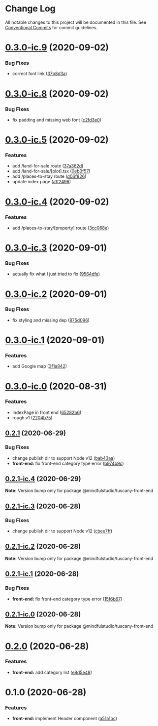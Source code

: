 # Change Log

All notable changes to this project will be documented in this file.
See [Conventional Commits](https://conventionalcommits.org) for commit guidelines.

# [0.3.0-ic.9](https://github.com/JakeElder/tuscany/compare/v0.3.0-ic.8...v0.3.0-ic.9) (2020-09-02)


### Bug Fixes

* correct font link ([37b8d3a](https://github.com/JakeElder/tuscany/commit/37b8d3acfd8ae75dab4d234f90a6eadab23a2728))





# [0.3.0-ic.8](https://github.com/JakeElder/tuscany/compare/v0.3.0-ic.7...v0.3.0-ic.8) (2020-09-02)


### Bug Fixes

* fix padding and missing web font ([c2fd3e0](https://github.com/JakeElder/tuscany/commit/c2fd3e0d27fc3234203bc5e3ec56a23a7590d5f9))





# [0.3.0-ic.5](https://github.com/JakeElder/tuscany/compare/v0.3.0-ic.4...v0.3.0-ic.5) (2020-09-02)


### Features

* add /land-for-sale route ([37a362d](https://github.com/JakeElder/tuscany/commit/37a362df38b3da8a2298057e607f82e00dac1e82))
* add /land-for-sale/[plot].tsx ([0eb3f57](https://github.com/JakeElder/tuscany/commit/0eb3f575a0b29625066aff02842afe46cdada7be))
* add /places-to-stay route ([d06f826](https://github.com/JakeElder/tuscany/commit/d06f8265f31317686824b98437be7c34688e4383))
* update index page ([a1f2496](https://github.com/JakeElder/tuscany/commit/a1f24965d09712999dba5e69890b8f982884d69e))





# [0.3.0-ic.4](https://github.com/JakeElder/tuscany/compare/v0.3.0-ic.3...v0.3.0-ic.4) (2020-09-02)


### Features

* add /places-to-stay/[property] route ([3cc068e](https://github.com/JakeElder/tuscany/commit/3cc068e69fd5a4518093836f868ae1582d41bdab))





# [0.3.0-ic.3](https://github.com/JakeElder/tuscany/compare/v0.3.0-ic.2...v0.3.0-ic.3) (2020-09-01)

### Bug Fixes

- actually fix what I just tried to fix ([9564dfe](https://github.com/JakeElder/tuscany/commit/9564dfedb294ec0d5a0d93b26bda90fe38299715))

# [0.3.0-ic.2](https://github.com/JakeElder/tuscany/compare/v0.3.0-ic.1...v0.3.0-ic.2) (2020-09-01)

### Bug Fixes

- fix styling and missing dep ([875d096](https://github.com/JakeElder/tuscany/commit/875d09638c6d8044dd4e5e683b2914243a431140))

# [0.3.0-ic.1](https://github.com/JakeElder/tuscany/compare/v0.3.0-ic.0...v0.3.0-ic.1) (2020-09-01)

### Features

- add Google map ([3f1a842](https://github.com/JakeElder/tuscany/commit/3f1a84208f2b54c8d71b82f2436cfaace1c699a2))

# [0.3.0-ic.0](https://github.com/JakeElder/tuscany/compare/v0.2.1...v0.3.0-ic.0) (2020-08-31)

### Features

- IndexPage in front end ([65282b6](https://github.com/JakeElder/tuscany/commit/65282b674d74eeadc096853dd0761423a24f470d))
- rough v1 ([2204b75](https://github.com/JakeElder/tuscany/commit/2204b75a255e54e28ac8ee4f69d85ff6e0a7bd40))

## [0.2.1](https://github.com/JakeElder/tuscany/compare/v0.2.0...v0.2.1) (2020-06-29)

### Bug Fixes

- change publish dir to support Node v12 ([bab43aa](https://github.com/JakeElder/tuscany/commit/bab43aa6c46492a8eede5ca86ac0f935f077aee9))
- **front-end:** fix front-end category type error ([b974b9c](https://github.com/JakeElder/tuscany/commit/b974b9c6b37578d9d7084514d71d9576656c827b))

## [0.2.1-ic.4](https://github.com/JakeElder/tuscany/compare/v0.2.1-ic.3...v0.2.1-ic.4) (2020-06-29)

**Note:** Version bump only for package @mindfulstudio/tuscany-front-end

## [0.2.1-ic.3](https://github.com/JakeElder/tuscany/compare/v0.2.1-ic.2...v0.2.1-ic.3) (2020-06-28)

### Bug Fixes

- change publish dir to support Node v12 ([cbee7ff](https://github.com/JakeElder/tuscany/commit/cbee7ff93cf152c37320614ba85d7d28ffac1510))

## [0.2.1-ic.2](https://github.com/JakeElder/tuscany/compare/v0.2.1-ic.1...v0.2.1-ic.2) (2020-06-28)

**Note:** Version bump only for package @mindfulstudio/tuscany-front-end

## [0.2.1-ic.1](https://github.com/JakeElder/tuscany/compare/v0.2.1-ic.0...v0.2.1-ic.1) (2020-06-28)

### Bug Fixes

- **front-end:** fix front-end category type error ([15f6b67](https://github.com/JakeElder/tuscany/commit/15f6b67bd4f3d770b91b0592599b46f671884846))

## [0.2.1-ic.0](https://github.com/JakeElder/tuscany/compare/v0.2.0...v0.2.1-ic.0) (2020-06-28)

**Note:** Version bump only for package @mindfulstudio/tuscany-front-end

# [0.2.0](https://github.com/JakeElder/tuscany/compare/v0.1.0...v0.2.0) (2020-06-28)

### Features

- **front-end:** add category list ([e8d5e48](https://github.com/JakeElder/tuscany/commit/e8d5e480cba0d51d68849a5ba1170c9818dbd438))

# 0.1.0 (2020-06-28)

### Features

- **front-end:** implement Header component ([a51a1bc](https://github.com/JakeElder/tuscany/commit/a51a1bc7467fd956079f5b51a3b3fb690a6af9fd))
